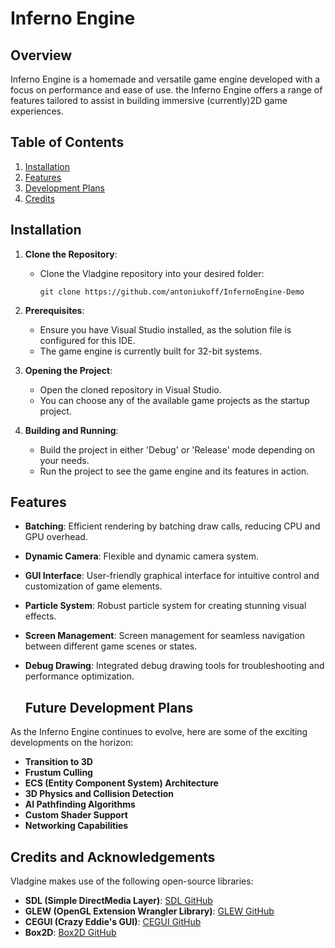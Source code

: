 # Inferno Engine

## Overview
Inferno Engine is a homemade and versatile game engine developed with a focus on performance and ease of use. the Inferno Engine offers a range of features tailored to assist in building immersive (currently)2D game experiences. 

## Table of Contents
1. [Installation](#installation)
2. [Features](#features)
3. [Development Plans](#FutureDevelopmentPlans)
4. [Credits](#credits)


## Installation
1. **Clone the Repository**: 
   - Clone the Vladgine repository into your desired folder:
     ```
     git clone https://github.com/antoniukoff/InfernoEngine-Demo
     ```

2. **Prerequisites**:
   - Ensure you have Visual Studio installed, as the solution file is configured for this IDE.
   - The game engine is currently built for 32-bit systems.

3. **Opening the Project**:
   - Open the cloned repository in Visual Studio.
   - You can choose any of the available game projects as the startup project.

4. **Building and Running**:
   - Build the project in either 'Debug' or 'Release' mode depending on your needs.
   - Run the project to see the game engine and its features in action.

## Features
- **Batching**: Efficient rendering by batching draw calls, reducing CPU and GPU overhead.
- **Dynamic Camera**: Flexible and dynamic camera system.
- **GUI Interface**: User-friendly graphical interface for intuitive control and customization of game elements.
- **Particle System**: Robust particle system for creating stunning visual effects.
- **Screen Management**: Screen management for seamless navigation between different game scenes or states.
- **Debug Drawing**: Integrated debug drawing tools for troubleshooting and performance optimization.

  ## Future Development Plans
As the Inferno Engine continues to evolve, here are some of the exciting developments on the horizon:

- **Transition to 3D**
- **Frustum Culling**
- **ECS (Entity Component System) Architecture**
- **3D Physics and Collision Detection**
- **AI Pathfinding Algorithms**
- **Custom Shader Support**
- **Networking Capabilities**
  
## Credits and Acknowledgements
Vladgine makes use of the following open-source libraries:

- **SDL (Simple DirectMedia Layer)**: [SDL GitHub](https://github.com/libsdl-org/SDL)
- **GLEW (OpenGL Extension Wrangler Library)**: [GLEW GitHub](https://github.com/nigels-com/glew)
- **CEGUI (Crazy Eddie's GUI)**: [CEGUI GitHub](https://github.com/cegui/cegui)
- **Box2D**: [Box2D GitHub](https://github.com/erincatto/box2d)
